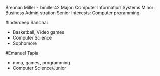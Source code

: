 Brennan Miller - bmiller42
    Major: Computer Information Systems
    Minor: Business Administration 
    Senior
    Interests: Computer proramming

#Inderdeep Sandhar
* Basketball, Video games
* Computer Science
* Sophomore

#Emanuel Tapia
* mma, games, programming
* Computer Science/Junior

